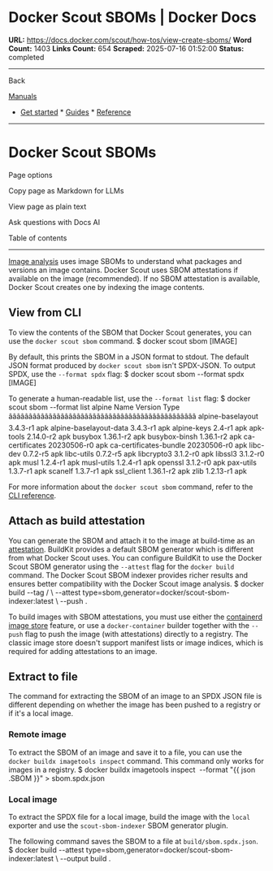 # Docker Scout SBOMs | Docker Docs

**URL:** https://docs.docker.com/scout/how-tos/view-create-sboms/
**Word Count:** 1403
**Links Count:** 654
**Scraped:** 2025-07-16 01:52:00
**Status:** completed

---

Back

[Manuals](https://docs.docker.com/manuals/)

  * [Get started](https://docs.docker.com/get-started/)   * [Guides](https://docs.docker.com/guides/)   * [Reference](https://docs.docker.com/reference/)

* * *

# Docker Scout SBOMs

Page options

Copy page as Markdown for LLMs

View page as plain text

Ask questions with Docs AI

Table of contents

* * *

[Image analysis](https://docs.docker.com/scout/explore/analysis/) uses image SBOMs to understand what packages and versions an image contains. Docker Scout uses SBOM attestations if available on the image \(recommended\). If no SBOM attestation is available, Docker Scout creates one by indexing the image contents.

## View from CLI

To view the contents of the SBOM that Docker Scout generates, you can use the `docker scout sbom` command.               $ docker scout sbom [IMAGE]     

By default, this prints the SBOM in a JSON format to stdout. The default JSON format produced by `docker scout sbom` isn't SPDX-JSON. To output SPDX, use the `--format spdx` flag:               $ docker scout sbom --format spdx [IMAGE]     

To generate a human-readable list, use the `--format list` flag:               $ docker scout sbom --format list alpine                     Name             Version    Type     âââââââââââââââââââââââââââââââââââââââââââââââ       alpine-baselayout       3.4.3-r1     apk       alpine-baselayout-data  3.4.3-r1     apk       alpine-keys             2.4-r1       apk       apk-tools               2.14.0-r2    apk       busybox                 1.36.1-r2    apk       busybox-binsh           1.36.1-r2    apk       ca-certificates         20230506-r0  apk       ca-certificates-bundle  20230506-r0  apk       libc-dev                0.7.2-r5     apk       libc-utils              0.7.2-r5     apk       libcrypto3              3.1.2-r0     apk       libssl3                 3.1.2-r0     apk       musl                    1.2.4-r1     apk       musl-utils              1.2.4-r1     apk       openssl                 3.1.2-r0     apk       pax-utils               1.3.7-r1     apk       scanelf                 1.3.7-r1     apk       ssl_client              1.36.1-r2    apk       zlib                    1.2.13-r1    apk     

For more information about the `docker scout sbom` command, refer to the [CLI reference](https://docs.docker.com/reference/cli/docker/scout/sbom/).

## Attach as build attestation

You can generate the SBOM and attach it to the image at build-time as an [attestation](https://docs.docker.com/build/metadata/attestations/). BuildKit provides a default SBOM generator which is different from what Docker Scout uses. You can configure BuildKit to use the Docker Scout SBOM generator using the `--attest` flag for the `docker build` command. The Docker Scout SBOM indexer provides richer results and ensures better compatibility with the Docker Scout image analysis.               $ docker build --tag <org>/<image> \       --attest type=sbom,generator=docker/scout-sbom-indexer:latest \       --push .     

To build images with SBOM attestations, you must use either the [containerd image store](https://docs.docker.com/desktop/features/containerd/) feature, or use a `docker-container` builder together with the `--push` flag to push the image \(with attestations\) directly to a registry. The classic image store doesn't support manifest lists or image indices, which is required for adding attestations to an image.

## Extract to file

The command for extracting the SBOM of an image to an SPDX JSON file is different depending on whether the image has been pushed to a registry or if it's a local image.

### Remote image

To extract the SBOM of an image and save it to a file, you can use the `docker buildx imagetools inspect` command. This command only works for images in a registry.               $ docker buildx imagetools inspect <image> --format "{{ json .SBOM }}" > sbom.spdx.json     

### Local image

To extract the SPDX file for a local image, build the image with the `local` exporter and use the `scout-sbom-indexer` SBOM generator plugin.

The following command saves the SBOM to a file at `build/sbom.spdx.json`.               $ docker build --attest type=sbom,generator=docker/scout-sbom-indexer:latest \       --output build .